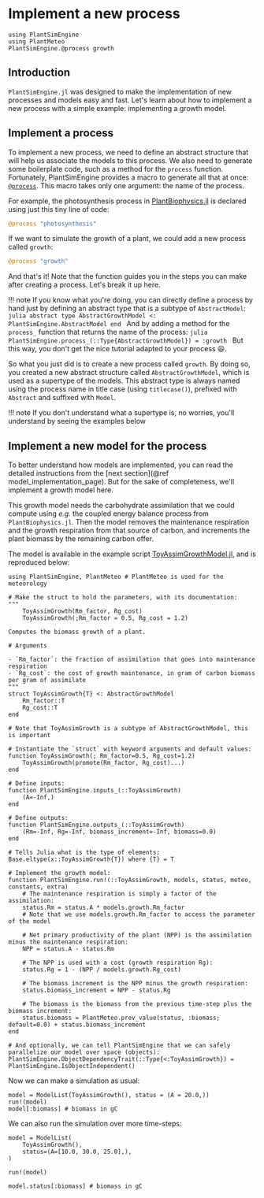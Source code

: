 # Implement a new process

```@setup usepkg
using PlantSimEngine
using PlantMeteo
PlantSimEngine.@process growth
```

## Introduction

`PlantSimEngine.jl` was designed to make the implementation of new processes and models easy and fast. Let's learn about how to implement a new process with a simple example: implementing a growth model.

## Implement a process

To implement a new process, we need to define an abstract structure that will help us associate the models to this process. We also need to generate some boilerplate code, such as a method for the `process` function. Fortunately, PlantSimEngine provides a macro to generate all that at once: [`@process`](@ref). This macro takes only one argument: the name of the process.

For example, the photosynthesis process in [PlantBiophysics.jl](https://github.com/VEZY/PlantBiophysics.jl) is declared using just this tiny line of code:

```julia
@process "photosynthesis"
```

If we want to simulate the growth of a plant, we could add a new process called `growth`:

```julia
@process "growth"
```

And that's it! Note that the function guides you in the steps you can make after creating a process. Let's break it up here.

!!! note
    If you know what you're doing, you can directly define a process by hand just by defining an abstract type that is a subtype of `AbstractModel`:
    ```julia
    abstract type AbstractGrowthModel <: PlantSimEngine.AbstractModel end
    ```
    And by adding a method for the `process_` function that returns the name of the process:
    ```julia
    PlantSimEngine.process_(::Type{AbstractGrowthModel}) = :growth
    ```
    But this way, you don't get the nice tutorial adapted to your process 😃.

So what you just did is to create a new process called `growth`. By doing so, you created a new abstract structure called `AbstractGrowthModel`, which is used as a supertype of the models. This abstract type is always named using the process name in title case (using `titlecase()`), prefixed with `Abstract` and suffixed with `Model`.

!!! note
    If you don't understand what a supertype is, no worries, you'll understand by seeing the examples below

## Implement a new model for the process

To better understand how models are implemented, you can read the detailed instructions from the [next section](@ref model_implementation_page). But for the sake of completeness, we'll implement a growth model here.

This growth model needs the carbohydrate assimilation that we could compute using *e.g.* the coupled energy balance process from `PlantBiophysics.jl`. Then the model removes the maintenance respiration and the growth respiration from that source of carbon, and increments the plant biomass by the remaining carbon offer.

The model is available in the example script [ToyAssimGrowthModel.jl](https://github.com/VEZY/PlantSimEngine.jl/blob/main/examples/ToyAssimGrowthModel.jl), and is reproduced below:

```@example usepkg
using PlantSimEngine, PlantMeteo # PlantMeteo is used for the meteorology

# Make the struct to hold the parameters, with its documentation:
"""
    ToyAssimGrowth(Rm_factor, Rg_cost)
    ToyAssimGrowth(;Rm_factor = 0.5, Rg_cost = 1.2)

Computes the biomass growth of a plant.

# Arguments

- `Rm_factor`: the fraction of assimilation that goes into maintenance respiration
- `Rg_cost`: the cost of growth maintenance, in gram of carbon biomass per gram of assimilate
"""
struct ToyAssimGrowth{T} <: AbstractGrowthModel
    Rm_factor::T
    Rg_cost::T
end

# Note that ToyAssimGrowth is a subtype of AbstractGrowthModel, this is important

# Instantiate the `struct` with keyword arguments and default values:
function ToyAssimGrowth(; Rm_factor=0.5, Rg_cost=1.2)
    ToyAssimGrowth(promote(Rm_factor, Rg_cost)...)
end

# Define inputs:
function PlantSimEngine.inputs_(::ToyAssimGrowth)
    (A=-Inf,)
end

# Define outputs:
function PlantSimEngine.outputs_(::ToyAssimGrowth)
    (Rm=-Inf, Rg=-Inf, biomass_increment=-Inf, biomass=0.0)
end

# Tells Julia what is the type of elements:
Base.eltype(x::ToyAssimGrowth{T}) where {T} = T

# Implement the growth model:
function PlantSimEngine.run!(::ToyAssimGrowth, models, status, meteo, constants, extra)
    # The maintenance respiration is simply a factor of the assimilation:
    status.Rm = status.A * models.growth.Rm_factor
    # Note that we use models.growth.Rm_factor to access the parameter of the model

    # Net primary productivity of the plant (NPP) is the assimilation minus the maintenance respiration:
    NPP = status.A - status.Rm

    # The NPP is used with a cost (growth respiration Rg):
    status.Rg = 1 - (NPP / models.growth.Rg_cost)

    # The biomass increment is the NPP minus the growth respiration:
    status.biomass_increment = NPP - status.Rg

    # The biomass is the biomass from the previous time-step plus the biomass increment:
    status.biomass = PlantMeteo.prev_value(status, :biomass; default=0.0) + status.biomass_increment
end

# And optionally, we can tell PlantSimEngine that we can safely parallelize our model over space (objects):
PlantSimEngine.ObjectDependencyTrait(::Type{<:ToyAssimGrowth}) = PlantSimEngine.IsObjectIndependent()
```

Now we can make a simulation as usual:

```@example usepkg
model = ModelList(ToyAssimGrowth(), status = (A = 20.0,))
run!(model)
model[:biomass] # biomass in gC
```

We can also run the simulation over more time-steps:

```@example usepkg
model = ModelList(
    ToyAssimGrowth(),
    status=(A=[10.0, 30.0, 25.0],),
)

run!(model)

model.status[:biomass] # biomass in gC
```